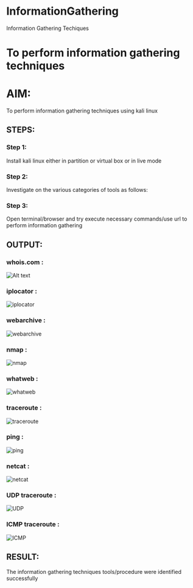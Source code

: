 # InformationGathering
Information Gathering Techiques

# To perform information gathering techniques

# AIM:

To perform information gathering techniques using kali linux 

## STEPS:

### Step 1:

Install kali linux either in partition or virtual box or in live mode

### Step 2:

Investigate on the various categories of tools as follows:

### Step 3:
Open terminal/browser and try execute necessary commands/use url to perform information gathering


## OUTPUT:

### whois.com :

![Alt text](whois.png)


### iplocator :

![iplocator](img/ip.png)

### webarchive :

![webarchive](img/.png)

### nmap :

![nmap](img/.png)

### whatweb :

![whatweb](img/.png)

### traceroute :

![traceroute](img/.png)

### ping :

![ping](img/.png)

### netcat :

![netcat](img/.png)

### UDP traceroute :

![UDP](img/.png)

### ICMP traceroute :

![ICMP](img/.png)

## RESULT:
The information gathering techniques tools/procedure were  identified successfully
